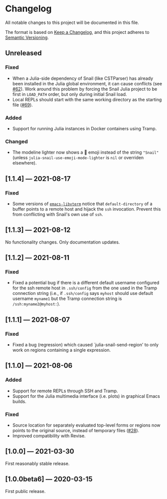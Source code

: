 # Changelog

All notable changes to this project will be documented in this file.

The format is based on [Keep a Changelog](https://keepachangelog.com/en/1.0.0/),
and this project adheres to [Semantic Versioning](https://semver.org/spec/v2.0.0.html).


## Unreleased

### Fixed

- When a Julia-side dependency of Snail (like CSTParser) has already been installed in the Julia global environment, it can cause conflicts (see [#62](https://github.com/gcv/julia-snail/issues/62)). Work around this problem by forcing the Snail Julia project to be first in `LOAD_PATH` order, but only during initial Snail load.
- Local REPLs should start with the same working directory as the starting file ([#69](https://github.com/gcv/julia-snail/issues/69)).


### Added

- Support for running Julia instances in Docker containers using Tramp.


### Changed

- The modeline lighter now shows a 🐌 emoji instead of the string `"Snail"` (unless `julia-snail-use-emoji-mode-lighter` is `nil` or overriden elsewhere).


## [1.1.4] — 2021-08-17

### Fixed

- Some versions of [`emacs-libvterm`](https://github.com/akermu/emacs-libvterm) notice that `default-directory` of a buffer points to a remote host and hijack the `ssh` invocation. Prevent this from conflicting with Snail's own use of `ssh`.


## [1.1.3] — 2021-08-12

No functionality changes. Only documentation updates.


## [1.1.2] — 2021-08-11

### Fixed

- Fixed a potential bug if there is a different default username configured for the ssh remote host in `.ssh/config` from the one used in the Tramp connection string (i.e., if `.ssh/config` says `myhost` should use default username `myname1` but the Tramp connection string is `/ssh:myname2@myhost:`).


## [1.1.1] — 2021-08-07

### Fixed

- Fixed a bug (regression) which caused `julia-snail-send-region' to only work on regions containing a single expression.


## [1.1.0] — 2021-08-06

### Added

- Support for remote REPLs through SSH and Tramp.
- Support for the Julia multimedia interface (i.e. plots) in graphical Emacs builds.


### Fixed

- Source location for separately evaluated top-level forms or regions now points to the original source, instead of temporary files ([#28](https://github.com/gcv/julia-snail/issues/28)).
- Improved compatibility with Revise.


## [1.0.0] — 2021-03-30

First reasonably stable release.


## [1.0.0beta6] — 2020-03-15

First public release.
